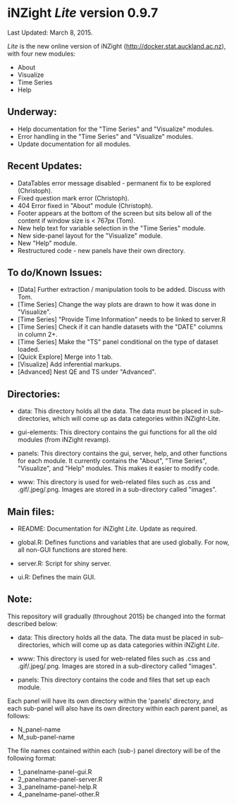 iNZight *Lite* version 0.9.7
============================

Last Updated: March 8, 2015.

*Lite* is the new online version of iNZight (http://docker.stat.auckland.ac.nz), with four new modules:

- About
- Visualize
- Time Series
- Help

Underway:
---------
- Help documentation for the "Time Series" and "Visualize" modules.
- Error handling in the "Time Series" and "Visualize" modules.
- Update documentation for all modules.

Recent Updates:
---------------
- DataTables error message disabled - permanent fix to be explored (Christoph).
- Fixed question mark error (Christoph).
- 404 Error fixed in "About" module (Christoph).
- Footer appears at the bottom of the screen but sits below all of the content if window size is < 767px (Tom).
- New help text for variable selection in the "Time Series" module.
- New side-panel layout for the "Visualize" module.
- New "Help" module.
- Restructured code - new panels have their own directory.

To do/Known Issues:
-------------------
- [Data] Further extraction / manipulation tools to be added. Discuss with Tom.
- [Time Series] Change the way plots are drawn to how it was done in "Visualize".
- [Time Series] "Provide Time Information" needs to be linked to server.R
- [Time Series] Check if it can handle datasets with the "DATE" columns in column 2+.
- [Time Series] Make the "TS" panel conditional on the type of dataset loaded.
- [Quick Explore] Merge into 1 tab.
- [Visualize] Add inferential markups.
- [Advanced] Nest QE and TS under "Advanced".

Directories:
------------
- data:
This directory holds all the data. The data must be placed in sub-directories, which will come up as data categories within iNZight-Lite.

- gui-elements:
This directory contains the gui functions for all the old modules (from iNZight revamp). 

- panels:
This directory contains the gui, server, help, and other functions for each module. It currently contains the "About", "Time Series", "Visualize", and "Help" modules. This makes it easier to modify code.

- www:
This directory is used for web-related files such as .css and .gif/.jpeg/.png. Images are stored in a sub-directory called "images".

Main files:
-----------
- README:
Documentation for iNZight *Lite*. Update as required.

- global.R:
Defines functions and variables that are used globally. For now, all non-GUI functions are stored here.

- server.R:
Script for shiny server.

- ui.R:
Defines the main GUI.

Note:
-----
This repository will gradually (throughout 2015) be changed into the format described below:

- data:
This directory holds all the data. The data must be placed in sub-directories, which will come up as data categories within iNZight *Lite*. 

- www:
This directory is used for web-related files such as .css and .gif/.jpeg/.png. Images are stored in a sub-directory called "images".

- panels:
This directory contains the code and files that set up each module. 

Each panel will have its own directory within the 'panels' directory, and each sub-panel will also have its own directory within each parent panel, as follows:

- N_panel-name
- M_sub-panel-name

The file names contained within each (sub-) panel directory will be of the following format:

- 1_panelname-panel-gui.R
- 2_panelname-panel-server.R
- 3_panelname-panel-help.R
- 4_panelname-panel-other.R

